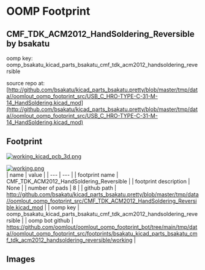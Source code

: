 # OOMP Footprint  
## CMF_TDK_ACM2012_HandSoldering_Reversible  by bsakatu  
  
oomp key: oomp_bsakatu_kicad_parts_bsakatu_cmf_tdk_acm2012_handsoldering_reversible  
  
source repo at: [http://github.com/bsakatu/kicad_parts_bsakatu.pretty/blob/master/tmp/data//oomlout_oomp_footprint_src/USB_C_HRO-TYPE-C-31-M-14_HandSoldering.kicad_mod](http://github.com/bsakatu/kicad_parts_bsakatu.pretty/blob/master/tmp/data//oomlout_oomp_footprint_src/USB_C_HRO-TYPE-C-31-M-14_HandSoldering.kicad_mod)  
## Footprint  
  
[![working_kicad_pcb_3d.png](working_kicad_pcb_3d_600.png)](working_kicad_pcb_3d.png)  
  
[![working.png](working_600.png)](working.png)  
| name | value | 
| --- | --- | 
| footprint name | CMF_TDK_ACM2012_HandSoldering_Reversible | 
| footprint description | None | 
| number of pads | 8 | 
| github path | http://github.com/bsakatu/kicad_parts_bsakatu.pretty/blob/master/tmp/data//oomlout_oomp_footprint_src/CMF_TDK_ACM2012_HandSoldering_Reversible.kicad_mod | 
| oomp key | oomp_bsakatu_kicad_parts_bsakatu_cmf_tdk_acm2012_handsoldering_reversible | 
| oomp bot github | https://github.com/oomlout/oomlout_oomp_footprint_bot/tree/main/tmp/data//oomlout_oomp_footprint_src/footprints/bsakatu_kicad_parts_bsakatu_cmf_tdk_acm2012_handsoldering_reversible/working | 
## Images  
